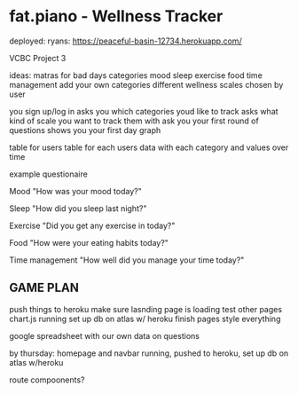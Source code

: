 # fat.piano - Wellness Tracker

deployed:
ryans: https://peaceful-basin-12734.herokuapp.com/

VCBC Project 3

ideas:
matras for bad days
categories
mood
sleep
exercise
food
time management
add your own categories
different wellness scales chosen by user

you sign up/log in
asks you which categories youd like to track
asks what kind of scale you want to track them with
ask you your first round of questions
shows you your first day graph

table for users
table for each users data with each category and values over time

example questionaire

Mood
"How was your mood today?"

Sleep
"How did you sleep last night?"

Exercise
"Did you get any exercise in today?"

Food
"How were your eating habits today?"

Time management
"How well did you manage your time today?"

## GAME PLAN

push things to heroku
make sure lasnding page is loading
test other pages
chart.js running
set up db on atlas w/ heroku
finish pages
style everything

google spreadsheet with our own data on questions

by thursday: homepage and navbar running, pushed to heroku, set up db on atlas w/heroku

route compoonents?
